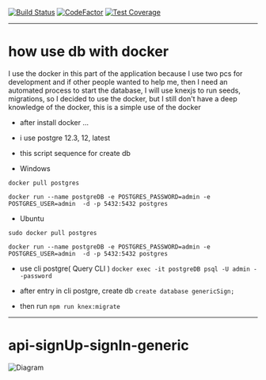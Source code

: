 [![Build Status](https://travis-ci.com/idylicaro/api-signUp-signIn-generic.svg?branch=master)](https://travis-ci.com/idylicaro/api-signUp-signIn-generic)
[![CodeFactor](https://www.codefactor.io/repository/github/idylicaro/api-signup-signin-generic/badge)](https://www.codefactor.io/repository/github/idylicaro/api-signup-signin-generic)
[![Test Coverage](https://api.codeclimate.com/v1/badges/f7007fd3e90ed4243ae3/test_coverage)](https://codeclimate.com/github/idylicaro/api-signUp-signIn-generic/test_coverage)

---
# how use db with docker
I use the docker in this part of the application because I use two pcs for development and if other people wanted to help me, then I need an automated process to start the database, I will use knexjs to run seeds, migrations, so I decided to use the docker, but I still don't have a deep knowledge of the docker, this is a simple use of the docker 

- after install docker ...

- i use postgre 12.3, 12, latest

- this script sequence for create db

- Windows

``` docker pull postgres ```

``` docker run --name postgreDB -e POSTGRES_PASSWORD=admin -e POSTGRES_USER=admin  -d -p 5432:5432 postgres  ```

- Ubuntu

``` sudo docker pull postgres ```

``` docker run --name postgreDB -e POSTGRES_PASSWORD=admin -e POSTGRES_USER=admin  -d -p 5432:5432 postgres  ```

- use cli postgre( Query CLI )
   ``` docker exec -it postgreDB psql -U admin --password ```
- after entry in cli postgre, create db ``` create database genericSign; ```

- then run ``` npm run knex:migrate ```
---

# api-signUp-signIn-generic
![Diagram](https://github.com/idylicaro/api-condominium/blob/master/Docs/Diagrams/SignUpDiagram.png)
